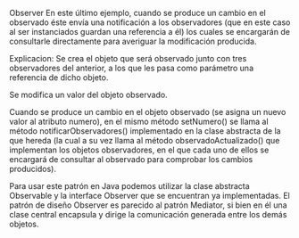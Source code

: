 Observer
  En este último ejemplo, cuando se produce un cambio en el observado éste envía una notificación a los observadores (que en este caso al ser instanciados guardan una referencia a él) los cuales se encargarán de consultarle directamente para averiguar la modificación producida.


Explicacion:
  Se crea el objeto que será observado junto con tres observadores del anterior, a los que les pasa como parámetro una referencia de dicho objeto.
  
  Se modifica un valor del objeto observado.
  
  Cuando se produce un cambio en el objeto observado (se asigna un nuevo valor al atributo numero), en el mismo método setNumero() se llama al método notificarObservadores() implementado en la clase abstracta de la que hereda (la cual a su vez llama al método observadoActualizado() que implementan los objetos observadores, en el que cada uno de ellos se encargará de consultar al observado para comprobar los cambios producidos).


Para usar este patrón en Java podemos utilizar la clase abstracta Observable y la interface Observer que se encuentran ya implementadas.
El patrón de diseño Observer es parecido al patrón Mediator, si bien en él una clase central encapsula y dirige la comunicación generada entre los demás objetos.